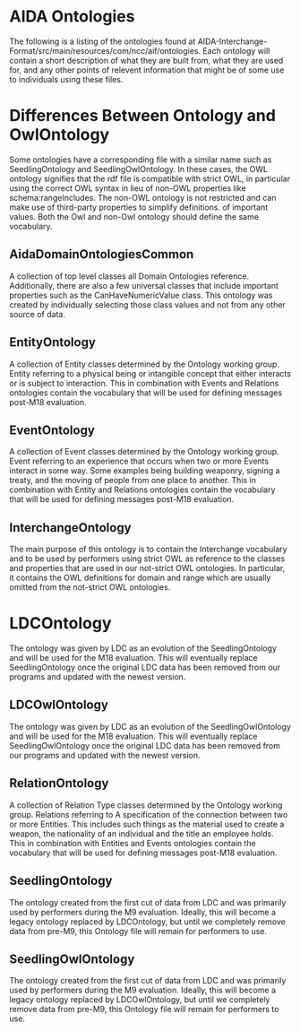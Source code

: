 # AIDA Ontologies

The following is a listing of the ontologies found at AIDA-Interchange-Format/src/main/resources/com/ncc/aif/ontologies.
Each ontology will contain a short description of what they are built from, what they are used for,
and any other points of relevent information that might be of some use to individuals using these files.

# Differences Between Ontology and OwlOntology

Some ontologies have a corresponding file with a similar name such as SeedlingOntology and SeedlingOwlOntology. In these
cases, the OWL ontology signifies that the rdf file is compatible with strict OWL, in particular using the correct OWL syntax
in lieu of non-OWL properties like schema:rangeIncludes. The non-OWL ontology is not restricted and can make use of third-party properties to simplify definitions.
of important values.  Both the Owl and non-Owl ontology should define the same vocabulary.

## AidaDomainOntologiesCommon

A collection of top level classes all Domain Ontologies reference.  Additionally, there are
also a few universal classes that include important properties such as the CanHaveNumericValue class.  This ontology was
created by individually selecting those class values and not from any other source of data.

## EntityOntology

A collection of Entity classes determined by the Ontology working group.  Entity referring to
a physical being or intangible concept that either interacts or is subject to interaction.  This in combination with Events
and Relations ontologies contain the vocabulary that will be used for defining messages post-M18 evaluation.

## EventOntology

A collection of Event classes determined by the Ontology working group.  Event referring to
an experience that occurs when two or more Events interact in some way.  Some examples being building weaponry, signing a
treaty, and the moving of people from one place to another. This in combination with Entity
and Relations ontologies contain the vocabulary that will be used for defining messages post-M18 evaluation.

## InterchangeOntology

The main purpose of this ontology is to contain the Interchange vocabulary and to be used by performers using strict OWL
as reference to the classes and properties that are used in our not-strict OWL ontologies. In particular, it contains
the OWL definitions for domain and range which are usually omitted from the not-strict OWL ontologies.

# LDCOntology

The ontology was given by LDC as an evolution of the SeedlingOntology and will be used for the M18 evaluation.  This will eventually
replace SeedlingOntology once the original LDC data has been removed from our programs and updated with the newest version.

## LDCOwlOntology

The ontology was given by LDC as an evolution of the SeedlingOwlOntology and will be used for the M18 evaluation.  This will eventually
replace SeedlingOwlOntology once the original LDC data has been removed from our programs and updated with the newest version.

## RelationOntology

A collection of Relation Type classes determined by the Ontology working group.  Relations referring to
A specification of the connection between two or more Entities. This includes such things as the material used to create
a weapon, the nationality of an individual and the title an employee holds. This in combination with Entities
and Events ontologies contain the vocabulary that will be used for defining messages post-M18 evaluation.

## SeedlingOntology

The ontology created from the first cut of data from LDC and was primarily used by performers during the M9 evaluation.
Ideally, this will become a legacy ontology replaced by LDCOntology, but until we completely remove data from pre-M9, this
Ontology file will remain for performers to use.

## SeedlingOwlOntology

The ontology created from the first cut of data from LDC and was primarily used by performers during the M9 evaluation.
Ideally, this will become a legacy ontology replaced by LDCOwlOntology, but until we completely remove data from pre-M9, this
Ontology file will remain for performers to use.

